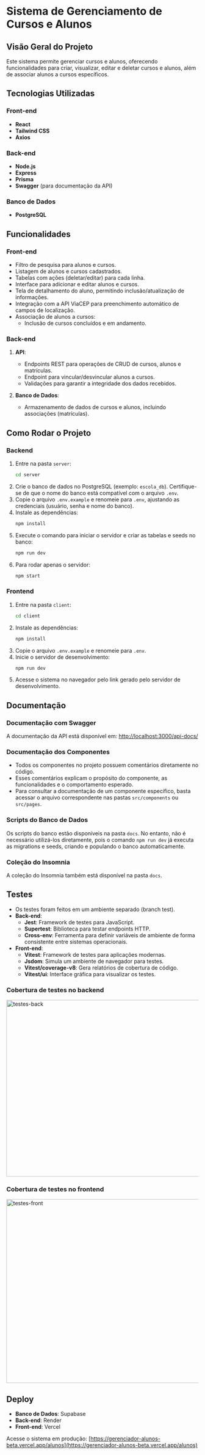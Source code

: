 # Sistema de Gerenciamento de Cursos e Alunos

## Visão Geral do Projeto

Este sistema permite gerenciar cursos e alunos, oferecendo funcionalidades para criar, visualizar, editar e deletar cursos e alunos, além de associar alunos a cursos específicos.

## Tecnologias Utilizadas

### Front-end

- **React**
- **Tailwind CSS**
- **Axios**

### Back-end

- **Node.js**
- **Express**
- **Prisma**
- **Swagger** (para documentação da API)

### Banco de Dados

- **PostgreSQL**

## Funcionalidades

### Front-end

- Filtro de pesquisa para alunos e cursos.
- Listagem de alunos e cursos cadastrados.
- Tabelas com ações (deletar/editar) para cada linha.
- Interface para adicionar e editar alunos e cursos.
- Tela de detalhamento do aluno, permitindo inclusão/atualização de informações.
- Integração com a API ViaCEP para preenchimento automático de campos de localização.
- Associação de alunos a cursos:
  - Inclusão de cursos concluídos e em andamento.

### Back-end

1. **API**:

   - Endpoints REST para operações de CRUD de cursos, alunos e matrículas.
   - Endpoint para vincular/desvincular alunos a cursos.
   - Validações para garantir a integridade dos dados recebidos.

2. **Banco de Dados**:
   - Armazenamento de dados de cursos e alunos, incluindo associações (matrículas).

## Como Rodar o Projeto

### Backend

1. Entre na pasta `server`:
   ```bash
   cd server
   ```
2. Crie o banco de dados no PostgreSQL (exemplo: `escola_db`). Certifique-se de que o nome do banco está compatível com o arquivo `.env`.
3. Copie o arquivo `.env.example` e renomeie para `.env`, ajustando as credenciais (usuário, senha e nome do banco).
4. Instale as dependências:
   ```bash
   npm install
   ```
5. Execute o comando para iniciar o servidor e criar as tabelas e seeds no banco:
   ```bash
   npm run dev
   ```
6. Para rodar apenas o servidor:
   ```bash
   npm start
   ```

### Frontend

1. Entre na pasta `client`:
   ```bash
   cd client
   ```
2. Instale as dependências:
   ```bash
   npm install
   ```
3. Copie o arquivo `.env.example` e renomeie para `.env`.
4. Inicie o servidor de desenvolvimento:
   ```bash
   npm run dev
   ```
5. Acesse o sistema no navegador pelo link gerado pelo servidor de desenvolvimento.

## Documentação

### Documentação com Swagger

A documentação da API está disponível em:
[http://localhost:3000/api-docs/](http://localhost:3000/api-docs/)

### Documentação dos Componentes

- Todos os componentes no projeto possuem comentários diretamente no código.
- Esses comentários explicam o propósito do componente, as funcionalidades e o comportamento esperado.
- Para consultar a documentação de um componente específico, basta acessar o arquivo correspondente nas pastas `src/components` ou `src/pages`.

### Scripts do Banco de Dados

Os scripts do banco estão disponíveis na pasta `docs`. No entanto, não é necessário utilizá-los diretamente, pois o comando `npm run dev` já executa as migrations e seeds, criando e populando o banco automaticamente.

### Coleção do Insomnia

A coleção do Insomnia também está disponível na pasta `docs`.

## Testes

- Os testes foram feitos em um ambiente separado (branch test).
- **Back-end**:
  - **Jest**: Framework de testes para JavaScript.
  - **Supertest**: Biblioteca para testar endpoints HTTP.
  - **Cross-env**: Ferramenta para definir variáveis de ambiente de forma consistente entre sistemas operacionais.
- **Front-end**:
  - **Vitest**: Framework de testes para aplicações modernas.
  - **Jsdom**: Simula um ambiente de navegador para testes.
  - **Vitest/coverage-v8**: Gera relatórios de cobertura de código.
  - **Vitest/ui**: Interface gráfica para visualizar os testes.

 ### Cobertura de testes no backend
 <img width="920" height="463" alt="testes-back" src="https://github.com/user-attachments/assets/2bb55f98-43fa-4849-ba7a-30458544a7a0" />

### Cobertura de testes no frontend
<img width="962" height="482" alt="testes-front" src="https://github.com/user-attachments/assets/dc49b22d-1043-4236-867b-c8f2e992f29f" />

## Deploy

- **Banco de Dados**: Supabase
- **Back-end**: Render
- **Front-end**: Vercel

Acesse o sistema em produção:
[https://gerenciador-alunos-beta.vercel.app/alunos](https://gerenciador-alunos-beta.vercel.app/alunos)
